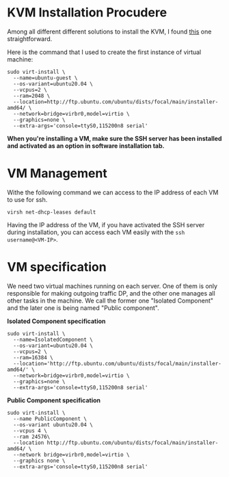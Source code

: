 # KVM Installation Procudere
Among all different different solutions to install the KVM, I found [this](https://phoenixnap.com/kb/ubuntu-install-kvm) one straightforward. 

Here is the command that I used to create the first instance of virtual machine:
```
sudo virt-install \
  --name=ubuntu-guest \
  --os-variant=ubuntu20.04 \ 
  --vcpus=2 \
  --ram=2048 \ 
  --location=http://ftp.ubuntu.com/ubuntu/dists/focal/main/installer-amd64/ \
  --network=bridge=virbr0,model=virtio \
  --graphics=none \
  --extra-args='console=ttyS0,115200n8 serial' 
```
**When you're installing a VM, make sure the SSH server has been installed and activated as an option in software installation tab.**

# VM Management
Withe the following command we can access to the IP address of each VM to use for ssh.
```
virsh net-dhcp-leases default
```
Having the IP address of the VM, if you have activated the SSH server during installation, you can access each VM easily with the `ssh username@<VM-IP>`.

# VM specification
We need two virtual machines running on each server. One of them is only responsible for making outgoing traffic DP, and the other one manages all other tasks in the machine.
We call the former one "Isolated Component" and the later one is being named "Public component". 

**Isolated Component specification**
```
sudo virt-install \
  --name=IsolatedComponent \
  --os-variant=ubuntu20.04 \ 
  --vcpus=2 \
  --ram=16384 \ 
  --location='http://ftp.ubuntu.com/ubuntu/dists/focal/main/installer-amd64/' \
  --network=bridge=virbr0,model=virtio \
  --graphics=none \
  --extra-args='console=ttyS0,115200n8 serial' 
```

**Public Component specification**
```
sudo virt-install \
  --name PublicComponent \
  --os-variant ubuntu20.04 \ 
  --vcpus 4 \
  --ram 24576\ 
  --location http://ftp.ubuntu.com/ubuntu/dists/focal/main/installer-amd64/ \
  --network bridge=virbr0,model=virtio \
  --graphics none \
  --extra-args='console=ttyS0,115200n8 serial' 
```
